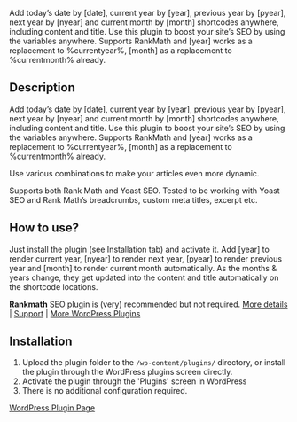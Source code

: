 Add today’s date by [date], current year by [year], previous year by [pyear], next year by [nyear] and current month by [month] shortcodes anywhere, including content and title. Use this plugin to boost your site’s SEO by using the variables anywhere. Supports RankMath and [year] works as a replacement to %currentyear%, [month] as a replacement to %currentmonth% already.

## Description

Add today’s date by [date], current year by [year], previous year by [pyear], next year by [nyear] and current month by [month] shortcodes anywhere, including content and title. Use this plugin to boost your site’s SEO by using the variables anywhere. Supports RankMath and [year] works as a replacement to %currentyear%, [month] as a replacement to %currentmonth% already.

Use various combinations to make your articles even more dynamic.

Supports both Rank Math and Yoast SEO. Tested to be working with Yoast SEO and Rank Math’s breadcrumbs, custom meta titles, excerpt etc.


## How to use?

Just install the plugin (see Installation tab) and activate it. Add [year] to render current year, [nyear] to render next year, [pyear] to render previous year and [month] to render current month automatically. As the months & years change, they get updated into the content and title automatically on the shortcode locations.

**Rankmath** SEO plugin is (very) recommended but not required.
[More details](https://gauravtiwari.org/snippet/dynamic-month-year/) | [Support](https://wordpress.org/support/plugin/dynamic-month-year-into-posts/) | [More WordPress Plugins](https://gauravtiwari.org/code/)

## Installation

1. Upload the plugin folder to the `/wp-content/plugins/` directory, or install the plugin through the WordPress plugins screen directly.
2. Activate the plugin through the 'Plugins' screen in WordPress
3. There is no additional configuration required.


[WordPress Plugin Page](https://wordpress.org/plugins/dynamic-month-year-into-posts/)
